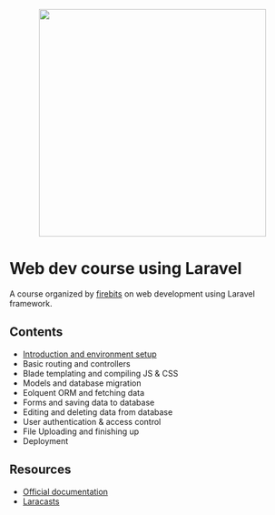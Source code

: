 <p align="center"><img src="https://res.cloudinary.com/dtfbvvkyp/image/upload/v1566331377/laravel-logolockup-cmyk-red.svg" width="400"></p>


# **Web dev course using Laravel**
A course organized by [firebits](https://firebits.net) on web development using Laravel framework.

## **Contents**
- [Introduction and environment setup](./docs/installation.md)
- Basic routing and controllers
- Blade templating and compiling JS & CSS
- Models and database migration
- Eolquent ORM and fetching data
- Forms and saving data to database
- Editing and deleting data from database
- User authentication & access control
- File Uploading and finishing up
- Deployment

## **Resources**
- [Official documentation](https://laravel.com/docs)
- [Laracasts](https://laracasts.com)